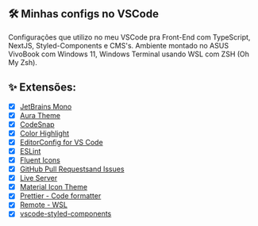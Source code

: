## :hammer_and_wrench: Minhas configs no VSCode

Configurações que utilizo no meu VSCode pra Front-End com TypeScript, NextJS, Styled-Components e CMS's.
Ambiente montado no ASUS VivoBook com Windows 11, Windows Terminal usando WSL com ZSH (Oh My Zsh).

## ✨ Extensões:

- [x] [JetBrains Mono](https://www.jetbrains.com/pt-br/lp/mono/)
- [x] [Aura Theme](https://github.com/daltonmenezes/aura-theme)
- [x] [CodeSnap](https://marketplace.visualstudio.com/items?itemName=adpyke.codesnap)
- [x] [Color Highlight](https://marketplace.visualstudio.com/items?itemName=naumovs.color-highlight)
- [x] [EditorConfig for VS Code](https://marketplace.visualstudio.com/items?itemName=EditorConfig.EditorConfig)
- [x] [ESLint](https://marketplace.visualstudio.com/items?itemName=dbaeumer.vscode-eslint)
- [x] [Fluent Icons](https://github.com/fayazara/fluenticons) 
- [x] [GitHub Pull Requestsand Issues](https://marketplace.visualstudio.com/items?itemName=GitHub.vscode-pull-request-github)
- [x] [Live Server](https://marketplace.visualstudio.com/items?itemName=ritwickdey.LiveServer)
- [x] [Material Icon Theme](https://marketplace.visualstudio.com/items?itemName=PKief.material-icon-theme)
- [x] [Prettier - Code formatter](https://marketplace.visualstudio.com/items?itemName=SimonSiefke.prettier-vscode)
- [x] [Remote - WSL](https://marketplace.visualstudio.com/items?itemName=ms-vscode-remote.remote-wsl)
- [x] [vscode-styled-components](https://marketplace.visualstudio.com/items?itemName=jpoissonnier.vscode-styled-components)
